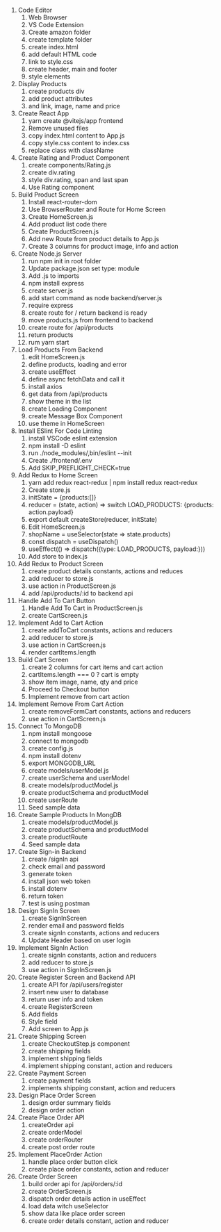 1. Code Editor
   1. Web Browser
   2. VS Code Extension
   3. Create amazon folder
   4. create template folder
   5. create index.html
   6. add default HTML code
   7. link to style.css
   8. create header, main and footer
   9. style elements
2. Display Products
   1. create products div
   2. add product attributes
   3. and link, image, name and price
3. Create React App
   1. yarn create @vitejs/app frontend
   2. Remove unused files
   3. copy index.html content to App.js
   4. copy style.css content to index.css
   5. replace class with className
4. Create Rating and Product Component
   1. create components/Rating.js
   2. create div.rating
   3. style div.rating, span and last span
   4. Use Rating component
5. Build Product Screen
   1. Install react-router-dom
   2. Use BrowserRouter and Route for Home Screen
   3. Create HomeScreen.js
   4. Add product list code there
   5. Create ProductScreen.js
   6. Add new Route from product details to App.js
   7. Create 3 columns for product image, info and action
6. Create Node.js Server
   1. run npm init in root folder
   2. Update package.json set type: module
   3. Add .js to imports
   4. npm install express
   5. create server.js
   6. add start command as node backend/server.js
   7. require express
   8. create route for / return backend is ready
   9. move products.js from frontend to backend
   10. create route for /api/products
   11. return products
   12. rum yarn start
7. Load Products From Backend
   1. edit HomeScreen.js
   2. define products, loading and error
   3. create useEffect
   4. define async fetchData and call it
   5. install axios
   6. get data from /api/products
   7. show theme in the list
   8. create Loading Component
   9. create Message Box Component
   10. use theme in HomeScreen
8. Install ESlint For Code Linting
   1. install VSCode eslint extension
   2. npm install -D eslint
   3. run ./node_modules/,bin/eslint --init
   4. Create ./frontend/.env
   5. Add SKIP_PREFLIGHT_CHECK=true
9. Add Redux to Home Screen
   1. yarn add redux react-redux | npm install redux react-redux
   2. Create store.js
   3. initState = {products:[]}
   4. reducer = (state, action) => switch LOAD_PRODUCTS: {products: action.payload}
   5. export default createStore(reducer, initState)
   6. Edit HomeScreen.js
   7. shopName = useSelector(state => state.products)
   8. const dispatch = useDispatch()
   9. useEffect(() => dispatch({type: LOAD_PRODUCTS, payload:}))
   10. Add store to index.js
10. Add Redux to Product Screen
    1. create product details constants, actions and reduces
    2. add reducer to store.js
    3. use action in ProductScreen.js
    4. add /api/products/:id to backend api
11. Handle Add To Cart Button
    1. Handle Add To Cart in ProductScreen.js
    2. create CartScreen.js
12. Implement Add to Cart Action
    1. create addToCart constants, actions and reducers
    2. add reducer to store.js
    3. use action in CartScreen.js
    4. render cartItems.length
13. Build Cart Screen
    1. create 2 columns for cart items and cart action
    2. cartItems.length === 0 ? cart is empty
    3. show item image, name, qty and price
    4. Proceed to Checkout button
    5. Implement remove from cart action
14. Implement Remove From Cart Action
    1. create removeFormCart constants, actions and reducers
    2. use action in CartScreen.js
15. Connect To MongoDB
    1. npm install mongoose
    2. connect to mongodb
    3. create config.js
    4. npm install dotenv
    5. export MONGODB_URL
    6. create models/userModel.js
    7. create userSchema and userModel
    8. create models/productModel.js
    9. create productSchema and productModel
    10. create userRoute
    11. Seed sample data
16. Create Sample Products In MongDB
    1. create models/productModel.js
    2. create productSchema and productModel
    3. create productRoute
    4. Seed sample data
17. Create Sign-in Backend
    1. create /signIn api
    2. check email and password
    3. generate token
    4. install json web token
    5. install dotenv
    6. return token
    7. test is using postman
18. Design SignIn Screen
    1. create SignInScreen
    2. render email and password fields
    3. create signIn constants, actions and reducers
    4. Update Header based on user login
19. Implement SignIn Action
    1. create signIn constants, action and reducers
    2. add reducer to store.js
    3. use action in SignInScreen.js
20. Create Register Screen and Backend API
    1. create API for /api/users/register
    2. insert new user to database
    3. return user info and token
    4. create RegisterScreen
    5. Add fields
    6. Style field
    7. Add screen to App.js
21. Create Shipping Screen
    1. create CheckoutStep.js component
    2. create shipping fields
    3. implement shipping fields
    4. implement shipping constant, action and reducers
22. Create Payment Screen
    1. create payment fields
    2. implements shipping constant, action and reducers
23. Design Place Order Screen
    1. design order summary fields
    2. design order action
24. Create Place Order API
    1. createOrder api
    2. create orderModel
    3. create orderRouter
    4. create post order route
25. Implement PlaceOrder Action
    1. handle place order button click
    2. create place order constants, action and reducer
26. Create Order Screen
    1. build order api for /api/orders/:id
    2. create OrderScreen.js
    3. dispatch order details action in useEffect
    4. load data witch useSelector
    5. show data like place order screen
    6. create order details constant, action and reducer
